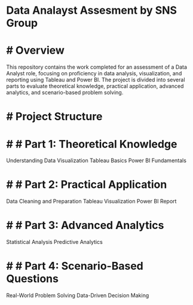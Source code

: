 # Data Analayst Assesment by SNS Group
# # Overview
This repository contains the work completed for an assessment of a Data Analyst role, focusing on proficiency in data analysis, visualization, and reporting using Tableau and Power BI. The project is divided into several parts to evaluate theoretical knowledge, practical application, advanced analytics, and scenario-based problem solving.

# # Project Structure

# # # Part 1: Theoretical Knowledge

Understanding Data Visualization
Tableau Basics
Power BI Fundamentals

# # # Part 2: Practical Application

Data Cleaning and Preparation
Tableau Visualization
Power BI Report

# # # Part 3: Advanced Analytics

Statistical Analysis
Predictive Analytics

# # # Part 4: Scenario-Based Questions

Real-World Problem Solving
Data-Driven Decision Making
